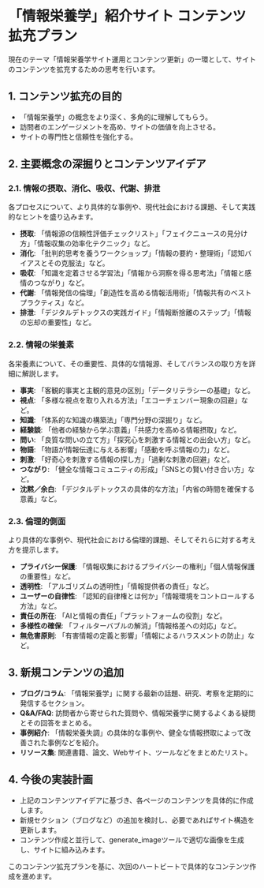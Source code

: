 # 「情報栄養学」紹介サイト コンテンツ拡充プラン

現在のテーマ「情報栄養学サイト運用とコンテンツ更新」の一環として、サイトのコンテンツを拡充するための思考を行います。

## 1. コンテンツ拡充の目的

- 「情報栄養学」の概念をより深く、多角的に理解してもらう。
- 訪問者のエンゲージメントを高め、サイトの価値を向上させる。
- サイトの専門性と信頼性を強化する。

## 2. 主要概念の深掘りとコンテンツアイデア

### 2.1. 情報の摂取、消化、吸収、代謝、排泄

各プロセスについて、より具体的な事例や、現代社会における課題、そして実践的なヒントを盛り込みます。

- **摂取**: 「情報源の信頼性評価チェックリスト」「フェイクニュースの見分け方」「情報収集の効率化テクニック」など。
- **消化**: 「批判的思考を養うワークショップ」「情報の要約・整理術」「認知バイアスとその克服法」など。
- **吸収**: 「知識を定着させる学習法」「情報から洞察を得る思考法」「情報と感情のつながり」など。
- **代謝**: 「情報発信の倫理」「創造性を高める情報活用術」「情報共有のベストプラクティス」など。
- **排泄**: 「デジタルデトックスの実践ガイド」「情報断捨離のステップ」「情報の忘却の重要性」など。

### 2.2. 情報の栄養素

各栄養素について、その重要性、具体的な情報源、そしてバランスの取り方を詳細に解説します。

- **事実**: 「客観的事実と主観的意見の区別」「データリテラシーの基礎」など。
- **視点**: 「多様な視点を取り入れる方法」「エコーチェンバー現象の回避」など。
- **知識**: 「体系的な知識の構築法」「専門分野の深掘り」など。
- **経験談**: 「他者の経験から学ぶ意義」「共感力を高める情報摂取」など。
- **問い**: 「良質な問いの立て方」「探究心を刺激する情報との出会い方」など。
- **物語**: 「物語が情報伝達に与える影響」「感動を呼ぶ情報の力」など。
- **刺激**: 「好奇心を刺激する情報の探し方」「過剰な刺激の回避」など。
- **つながり**: 「健全な情報コミュニティの形成」「SNSとの賢い付き合い方」など。
- **沈黙／余白**: 「デジタルデトックスの具体的な方法」「内省の時間を確保する意義」など。

### 2.3. 倫理的側面

より具体的な事例や、現代社会における倫理的課題、そしてそれらに対する考え方を提示します。

- **プライバシー保護**: 「情報収集におけるプライバシーの権利」「個人情報保護の重要性」など。
- **透明性**: 「アルゴリズムの透明性」「情報提供者の責任」など。
- **ユーザーの自律性**: 「認知的自律権とは何か」「情報環境をコントロールする方法」など。
- **責任の所在**: 「AIと情報の責任」「プラットフォームの役割」など。
- **多様性の確保**: 「フィルターバブルの解消」「情報格差への対応」など。
- **無危害原則**: 「有害情報の定義と影響」「情報によるハラスメントの防止」など。

## 3. 新規コンテンツの追加

- **ブログ/コラム**: 「情報栄養学」に関する最新の話題、研究、考察を定期的に発信するセクション。
- **Q&A/FAQ**: 訪問者から寄せられた質問や、情報栄養学に関するよくある疑問とその回答をまとめる。
- **事例紹介**: 「情報栄養失調」の具体的な事例や、健全な情報摂取によって改善された事例などを紹介。
- **リソース集**: 関連書籍、論文、Webサイト、ツールなどをまとめたリスト。

## 4. 今後の実装計画

- 上記のコンテンツアイデアに基づき、各ページのコンテンツを具体的に作成します。
- 新規セクション（ブログなど）の追加を検討し、必要であればサイト構造を更新します。
- コンテンツ作成と並行して、generate_imageツールで適切な画像を生成し、サイトに組み込みます。

このコンテンツ拡充プランを基に、次回のハートビートで具体的なコンテンツ作成を進めます。